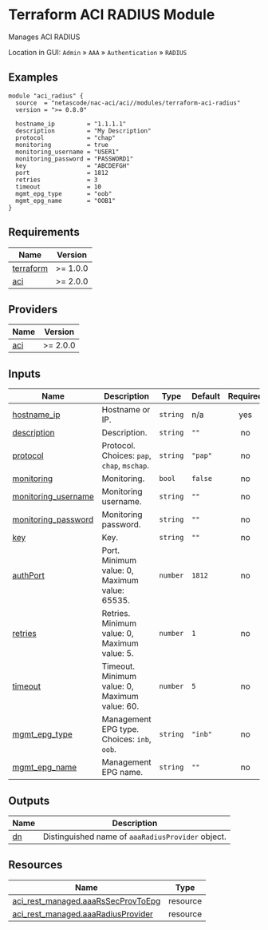 <!-- BEGIN_TF_DOCS -->
# Terraform ACI RADIUS Module

Manages ACI RADIUS

Location in GUI:
`Admin` » `AAA` » `Authentication` » `RADIUS`

## Examples

```hcl
module "aci_radius" {
  source  = "netascode/nac-aci/aci//modules/terraform-aci-radius"
  version = ">= 0.8.0"

  hostname_ip         = "1.1.1.1"
  description         = "My Description"
  protocol            = "chap"
  monitoring          = true
  monitoring_username = "USER1"
  monitoring_password = "PASSWORD1"
  key                 = "ABCDEFGH"
  port                = 1812
  retries             = 3
  timeout             = 10
  mgmt_epg_type       = "oob"
  mgmt_epg_name       = "OOB1"
}
```

## Requirements

| Name | Version |
|------|---------|
| <a name="requirement_terraform"></a> [terraform](#requirement\_terraform) | >= 1.0.0 |
| <a name="requirement_aci"></a> [aci](#requirement\_aci) | >= 2.0.0 |

## Providers

| Name | Version |
|------|---------|
| <a name="provider_aci"></a> [aci](#provider\_aci) | >= 2.0.0 |

## Inputs

| Name | Description | Type | Default | Required |
|------|-------------|------|---------|:--------:|
| <a name="input_hostname_ip"></a> [hostname\_ip](#input\_hostname\_ip) | Hostname or IP. | `string` | n/a | yes |
| <a name="input_description"></a> [description](#input\_description) | Description. | `string` | `""` | no |
| <a name="input_protocol"></a> [protocol](#input\_protocol) | Protocol. Choices: `pap`, `chap`, `mschap`. | `string` | `"pap"` | no |
| <a name="input_monitoring"></a> [monitoring](#input\_monitoring) | Monitoring. | `bool` | `false` | no |
| <a name="input_monitoring_username"></a> [monitoring\_username](#input\_monitoring\_username) | Monitoring username. | `string` | `""` | no |
| <a name="input_monitoring_password"></a> [monitoring\_password](#input\_monitoring\_password) | Monitoring password. | `string` | `""` | no |
| <a name="input_key"></a> [key](#input\_key) | Key. | `string` | `""` | no |
| <a name="input_port"></a> [authPort](#input\_port) | Port. Minimum value: 0, Maximum value: 65535. | `number` | `1812` | no |
| <a name="input_retries"></a> [retries](#input\_retries) | Retries. Minimum value: 0, Maximum value: 5. | `number` | `1` | no |
| <a name="input_timeout"></a> [timeout](#input\_timeout) | Timeout. Minimum value: 0, Maximum value: 60. | `number` | `5` | no |
| <a name="input_mgmt_epg_type"></a> [mgmt\_epg\_type](#input\_mgmt\_epg\_type) | Management EPG type. Choices: `inb`, `oob`. | `string` | `"inb"` | no |
| <a name="input_mgmt_epg_name"></a> [mgmt\_epg\_name](#input\_mgmt\_epg\_name) | Management EPG name. | `string` | `""` | no |

## Outputs

| Name | Description |
|------|-------------|
| <a name="output_dn"></a> [dn](#output\_dn) | Distinguished name of `aaaRadiusProvider` object. |

## Resources

| Name | Type |
|------|------|
| [aci_rest_managed.aaaRsSecProvToEpg](https://registry.terraform.io/providers/CiscoDevNet/aci/latest/docs/resources/rest_managed) | resource |
| [aci_rest_managed.aaaRadiusProvider](https://registry.terraform.io/providers/CiscoDevNet/aci/latest/docs/resources/rest_managed) | resource |
<!-- END_TF_DOCS -->